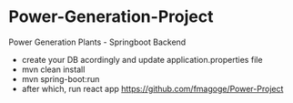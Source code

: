 # Power-Generation-Project
 Power Generation Plants - Springboot Backend
 
 -  create your DB acordingly and update application.properties file
 -  mvn clean install
 -  mvn spring-boot:run
 -  after which, run react app https://github.com/fmagoge/Power-Project
 

